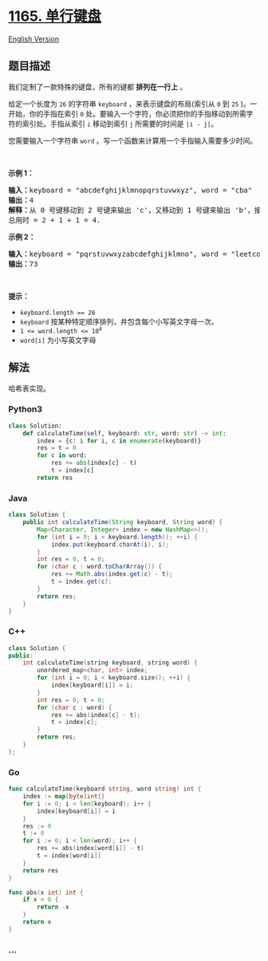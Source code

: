 # [1165. 单行键盘](https://leetcode.cn/problems/single-row-keyboard)

[English Version](/solution/1100-1199/1165.Single-Row%20Keyboard/README_EN.md)

## 题目描述

<!-- 这里写题目描述 -->

<p>我们定制了一款特殊的键盘，所有的键都 <strong>排列在一行上</strong>&nbsp;。</p>

<p>给定一个长度为 <code>26</code> 的字符串&nbsp;<code>keyboard</code>&nbsp;，来表示键盘的布局(索引从 <code>0</code> 到 <code>25</code> )。一开始，你的手指在索引 <code>0</code> 处。要输入一个字符，你必须把你的手指移动到所需字符的索引处。手指从索引&nbsp;<code>i</code>&nbsp;移动到索引&nbsp;<code>j</code>&nbsp;所需要的时间是&nbsp;<code>|i - j|</code>。</p>

<p>您需要输入一个字符串&nbsp;<code>word</code>&nbsp;。写一个函数来计算用一个手指输入需要多少时间。</p>

<p>&nbsp;</p>

<p><strong>示例 1：</strong></p>

<pre>
<strong>输入：</strong>keyboard = "abcdefghijklmnopqrstuvwxyz", word = "cba"
<strong>输出：</strong>4
<strong>解释：</strong>从 0 号键移动到 2 号键来输出 'c'，又移动到 1 号键来输出 'b'，接着移动到 0 号键来输出 'a'。
总用时 = 2 + 1 + 1 = 4. 
</pre>

<p><strong>示例 2：</strong></p>

<pre>
<strong>输入：</strong>keyboard = "pqrstuvwxyzabcdefghijklmno", word = "leetcode"
<strong>输出：</strong>73
</pre>

<p>&nbsp;</p>

<p><strong>提示：</strong></p>

<ul>
	<li><code>keyboard.length == 26</code></li>
	<li><code>keyboard</code>&nbsp;按某种特定顺序排列，并包含每个小写英文字母一次。</li>
	<li><code>1 &lt;= word.length &lt;= 10<sup>4</sup></code></li>
	<li><code>word[i]</code>&nbsp;为小写英文字母</li>
</ul>

## 解法

<!-- 这里可写通用的实现逻辑 -->

哈希表实现。

<!-- tabs:start -->

### **Python3**

<!-- 这里可写当前语言的特殊实现逻辑 -->

```python
class Solution:
    def calculateTime(self, keyboard: str, word: str) -> int:
        index = {c: i for i, c in enumerate(keyboard)}
        res = t = 0
        for c in word:
            res += abs(index[c] - t)
            t = index[c]
        return res
```

### **Java**

<!-- 这里可写当前语言的特殊实现逻辑 -->

```java
class Solution {
    public int calculateTime(String keyboard, String word) {
        Map<Character, Integer> index = new HashMap<>();
        for (int i = 0; i < keyboard.length(); ++i) {
            index.put(keyboard.charAt(i), i);
        }
        int res = 0, t = 0;
        for (char c : word.toCharArray()) {
            res += Math.abs(index.get(c) - t);
            t = index.get(c);
        }
        return res;
    }
}
```

### **C++**

```cpp
class Solution {
public:
    int calculateTime(string keyboard, string word) {
        unordered_map<char, int> index;
        for (int i = 0; i < keyboard.size(); ++i) {
            index[keyboard[i]] = i;
        }
        int res = 0, t = 0;
        for (char c : word) {
            res += abs(index[c] - t);
            t = index[c];
        }
        return res;
    }
};
```

### **Go**

```go
func calculateTime(keyboard string, word string) int {
	index := map[byte]int{}
	for i := 0; i < len(keyboard); i++ {
		index[keyboard[i]] = i
	}
	res := 0
	t := 0
	for i := 0; i < len(word); i++ {
		res += abs(index[word[i]] - t)
		t = index[word[i]]
	}
	return res
}

func abs(x int) int {
	if x < 0 {
		return -x
	}
	return x
}
```

### **...**

```

```

<!-- tabs:end -->
